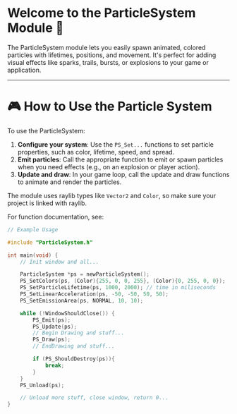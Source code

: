 # Welcome to the ParticleSystem Module 💨

The ParticleSystem module lets you easily spawn animated, colored particles with lifetimes, positions, and movement. It's perfect for adding visual effects like sparks, trails, bursts, or explosions to your game or application.

---

# 🎮 How to Use the Particle System

To use the ParticleSystem:

1. **Configure your system**: Use the `PS_Set...` functions to set particle properties, such as color, lifetime, speed, and spread.
2. **Emit particles**: Call the appropriate function to emit or spawn particles when you need effects (e.g., on an explosion or player action).
3. **Update and draw**: In your game loop, call the update and draw functions to animate and render the particles.

The module uses raylib types like `Vector2` and `Color`, so make sure your project is linked with raylib.

For function documentation, see:

```c
// Example Usage

#include "ParticleSystem.h"

int main(void) {
    // Init window and all...

    ParticleSystem *ps = newParticleSystem();
    PS_SetColors(ps, (Color){255, 0, 0, 255}, (Color){0, 255, 0, 0});
    PS_SetParticleLifetime(ps, 1000, 2000); // time in miliseconds
    PS_SetLinearAcceleration(ps, -50, -50, 50, 50);
    PS_SetEmissionArea(ps, NORMAL, 10, 10);

    while (!WindowShouldClose()) {
        PS_Emit(ps);
        PS_Update(ps);
        // Begin Drawing and stuff...
        PS_Draw(ps);
        // EndDrawing and stuff...

        if (PS_ShouldDestroy(ps)){
            break;
        }
    }
    PS_Unload(ps);

    // Unload more stuff, close window, return 0...
}
```
